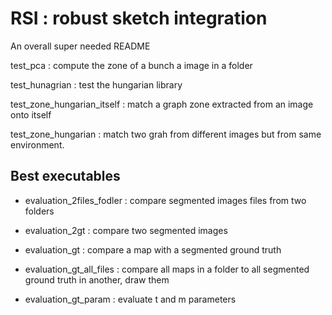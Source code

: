 # RSI : robust sketch integration

An overall super needed README

test_pca : compute the zone of a bunch a image in a folder

test_hunagrian : test the hungarian library

test_zone_hungarian_itself : match a graph zone extracted from an image onto itself

test_zone_hungarian : match two grah from different images but from same environment.


## Best executables

* evaluation_2files_fodler : compare segmented images files from two folders

* evaluation_2gt : compare two segmented images

* evaluation_gt : compare a map with a segmented ground truth
 
* evaluation_gt_all_files : compare all maps in a folder to all segmented ground truth in another, draw them

* evaluation_gt_param : evaluate t and m parameters
